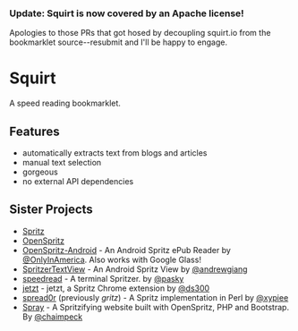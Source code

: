 ### Update: Squirt is now covered by an Apache license! 

Apologies to those PRs that got hosed by decoupling squirt.io from the bookmarklet source--resubmit and I'll be happy to engage. 

# Squirt

A speed reading bookmarklet.

## Features

- automatically extracts text from blogs and articles
- manual text selection
- gorgeous
- no external API dependencies


## Sister Projects

* [Spritz](http://www.spritzinc.com/)
* [OpenSpritz](https://github.com/Miserlou/OpenSpritz)
* [OpenSpritz-Android](https://github.com/OnlyInAmerica/OpenSpritz-Android) - An Android Spritz ePub Reader by [@OnlyInAmerica](https://github.com/OnlyInAmerica). Also works with Google Glass!
* [SpritzerTextView](https://github.com/andrewgiang/SpritzerTextView) - An Android Spritz View by [@andrewgiang](https://github.com/andrewgiang)
* [speedread](https://github.com/pasky/speedread) - A terminal Spritzer. by [@pasky](https://github.com/pasky)
* [jetzt](https://github.com/ds300/jetzt) - jetzt, a Spritz Chrome extension by [@ds300](https://github.com/ds300)
* [spread0r](https://github.com/xypiie/spread0r) (previously _gritz_) - A Spritz implementation in Perl by [@xypiee](https://github.com/xypiie/)
* [Spray](https://github.com/chaimpeck/spray) - A Spritzifying website built with OpenSpritz, PHP and Bootstrap. By [@chaimpeck](https://github.com/chaimpeck/)
